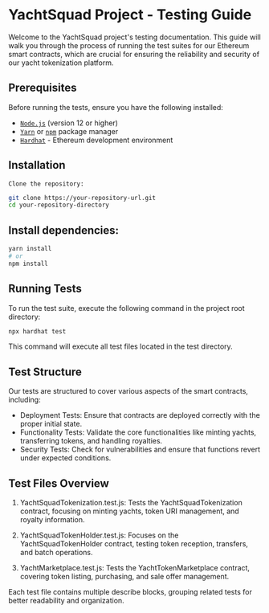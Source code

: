 # YachtSquad Project - Testing Guide

Welcome to the YachtSquad project's testing documentation. This guide will walk you through the process of running the test suites for our Ethereum smart contracts, which are crucial for ensuring the reliability and security of our yacht tokenization platform.

## Prerequisites
Before running the tests, ensure you have the following installed:

* [`Node.js`](https://nodejs.org/en/) (version 12 or higher)
* [`Yarn`](https://yarnpkg.com/) or [`npm`](https://www.npmjs.com/) package manager
* [`Hardhat`](https://hardhat.org/) - Ethereum development environment

## Installation
    Clone the repository:

```bash
git clone https://your-repository-url.git
cd your-repository-directory
```

## Install dependencies:

```bash
yarn install
# or
npm install
```

## Running Tests

To run the test suite, execute the following command in the project root directory:

```bash
npx hardhat test
```
This command will execute all test files located in the test directory.

## Test Structure

Our tests are structured to cover various aspects of the smart contracts, including:

* Deployment Tests: Ensure that contracts are deployed correctly with the proper initial state.
* Functionality Tests: Validate the core functionalities like minting yachts, transferring tokens, and handling royalties.
* Security Tests: Check for vulnerabilities and ensure that functions revert under expected conditions.

## Test Files Overview

1. YachtSquadTokenization.test.js: Tests the YachtSquadTokenization contract, focusing on minting yachts, token URI management, and royalty information.

2. YachtSquadTokenHolder.test.js: Focuses on the YachtSquadTokenHolder contract, testing token reception, transfers, and batch operations.

3. YachtMarketplace.test.js: Tests the YachtTokenMarketplace contract, covering token listing, purchasing, and sale offer management.

Each test file contains multiple describe blocks, grouping related tests for better readability and organization.